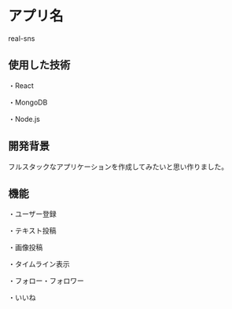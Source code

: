 # アプリ名

real-sns

## 使用した技術

・React

・MongoDB

・Node.js

## 開発背景

フルスタックなアプリケーションを作成してみたいと思い作りました。

## 機能

・ユーザー登録

・テキスト投稿

・画像投稿

・タイムライン表示

・フォロー・フォロワー

・いいね
